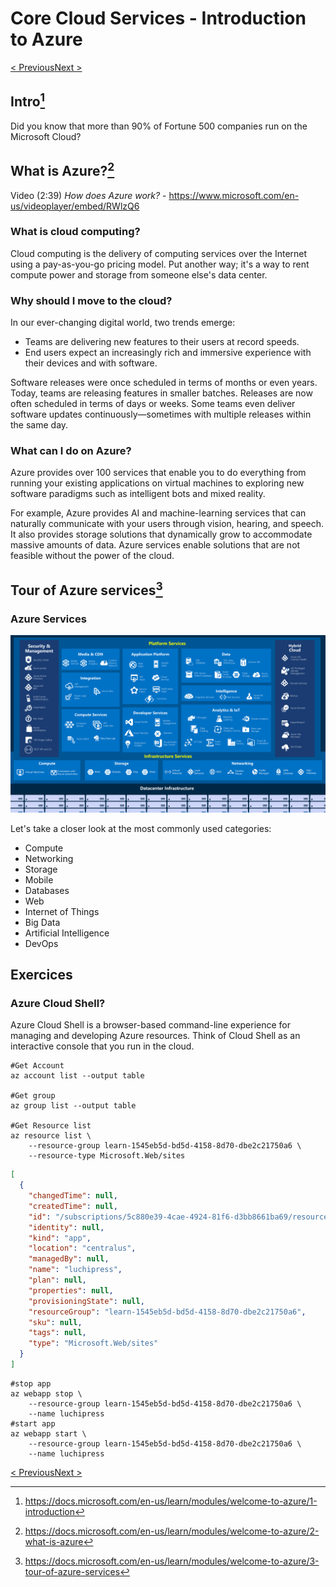 # Core Cloud Services - Introduction to Azure
[< Previous](2-Create-an-Azure-account.md)[Next >](4-Core-Cloud-Services-Azure-architecture-and-service-gu.md)
## Intro[^1]

Did you know that more than 90% of Fortune 500 companies run on the Microsoft Cloud?

## What is Azure?[^2]

Video (2:39) _How does Azure work?_ - https://www.microsoft.com/en-us/videoplayer/embed/RWlzQ6

### What is cloud computing?

Cloud computing is the delivery of computing services over the Internet using a pay-as-you-go pricing model. Put another way; it's a way to rent compute power and storage from someone else's data center.

### Why should I move to the cloud?

In our ever-changing digital world, two trends emerge:

- Teams are delivering new features to their users at record speeds.
- End users expect an increasingly rich and immersive experience with their devices and with software.

Software releases were once scheduled in terms of months or even years. Today, teams are releasing features in smaller batches. Releases are now often scheduled in terms of days or weeks. Some teams even deliver software updates continuously—sometimes with multiple releases within the same day.

### What can I do on Azure?

Azure provides over 100 services that enable you to do everything from running your existing applications on virtual machines to exploring new software paradigms such as intelligent bots and mixed reality.

For example, Azure provides AI and machine-learning services that can naturally communicate with your users through vision, hearing, and speech. It also provides storage solutions that dynamically grow to accommodate massive amounts of data. Azure services enable solutions that are not feasible without the power of the cloud.

## Tour of Azure services[^3]

### Azure Services

![Azure Services](Images/3-azure-services.png)

Let's take a closer look at the most commonly used categories:

- Compute
- Networking
- Storage
- Mobile
- Databases
- Web
- Internet of Things
- Big Data
- Artificial Intelligence
- DevOps

## Exercices

### Azure Cloud Shell?

Azure Cloud Shell is a browser-based command-line experience for managing and developing Azure resources. Think of Cloud Shell as an interactive console that you run in the cloud.

```
#Get Account
az account list --output table

#Get group
az group list --output table

#Get Resource list
az resource list \
    --resource-group learn-1545eb5d-bd5d-4158-8d70-dbe2c21750a6 \
    --resource-type Microsoft.Web/sites
```

```JSON
[
  {
    "changedTime": null,
    "createdTime": null,
    "id": "/subscriptions/5c880e39-4cae-4924-81f6-d3bb8661ba69/resourceGroups/learn-1545eb5d-bd5d-4158-8d70-dbe2c21750a6/providers/Microsoft.Web/sites/luchipress",
    "identity": null,
    "kind": "app",
    "location": "centralus",
    "managedBy": null,
    "name": "luchipress",
    "plan": null,
    "properties": null,
    "provisioningState": null,
    "resourceGroup": "learn-1545eb5d-bd5d-4158-8d70-dbe2c21750a6",
    "sku": null,
    "tags": null,
    "type": "Microsoft.Web/sites"
  }
]
```

```
#stop app
az webapp stop \
    --resource-group learn-1545eb5d-bd5d-4158-8d70-dbe2c21750a6 \
    --name luchipress
#start app
az webapp start \
    --resource-group learn-1545eb5d-bd5d-4158-8d70-dbe2c21750a6 \
    --name luchipress
```

[< Previous](2-Create-an-Azure-account.md)[Next >](4-Core-Cloud-Services-Azure-architecture-and-service-gu.md)

[^1]: https://docs.microsoft.com/en-us/learn/modules/welcome-to-azure/1-introduction
[^2]: https://docs.microsoft.com/en-us/learn/modules/welcome-to-azure/2-what-is-azure
[^3]: https://docs.microsoft.com/en-us/learn/modules/welcome-to-azure/3-tour-of-azure-services